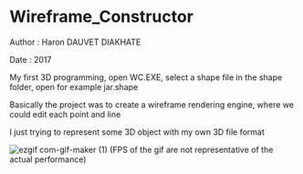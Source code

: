 # Wireframe_Constructor

Author : Haron DAUVET DIAKHATE

Date : 2017

My first 3D programming, open WC.EXE, select a shape file in the shape folder, open for example jar.shape

Basically the project was to create a wireframe rendering engine, where we could edit each point and line

I just trying to represent some 3D object with my own 3D file format


![ezgif com-gif-maker (1)](https://user-images.githubusercontent.com/72145462/147700876-cab75209-1425-4d00-a870-4f58970326b4.gif)
(FPS of the gif are not representative of the actual performance)

